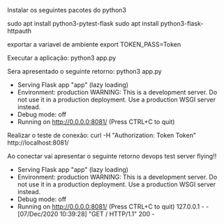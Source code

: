 Instalar os seguintes pacotes do python3

sudo apt install python3-pytest-flask
sudo apt install python3-flask-httpauth

exportar a variavel de ambiente 
export TOKEN_PASS=Token

Executar a aplicação:
python3 app.py 

Sera apresentado o seguinte retorno:
python3 app.py 
 * Serving Flask app "app" (lazy loading)
 * Environment: production
   WARNING: This is a development server. Do not use it in a production deployment.
   Use a production WSGI server instead.
 * Debug mode: off
 * Running on http://0.0.0.0:8081/ (Press CTRL+C to quit)



Realizar o teste de conexão:
curl -H "Authorization: Token Token" http://localhost:8081/

Ao conectar vai apresentar o seguinte retorno
devops test server flying!!

* Serving Flask app "app" (lazy loading)
 * Environment: production
   WARNING: This is a development server. Do not use it in a production deployment.
   Use a production WSGI server instead.
 * Debug mode: off
 * Running on http://0.0.0.0:8081/ (Press CTRL+C to quit)
127.0.0.1 - - [07/Dec/2020 10:39:28] "GET / HTTP/1.1" 200 -



